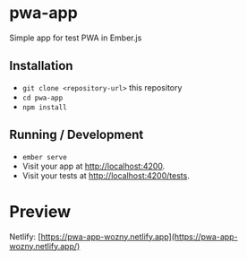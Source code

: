 # pwa-app

Simple app for test PWA in Ember.js

## Installation

* `git clone <repository-url>` this repository
* `cd pwa-app`
* `npm install`

## Running / Development

* `ember serve`
* Visit your app at [http://localhost:4200](http://localhost:4200).
* Visit your tests at [http://localhost:4200/tests](http://localhost:4200/tests).

# Preview
Netlify: [https://pwa-app-wozny.netlify.app](https://pwa-app-wozny.netlify.app/)
